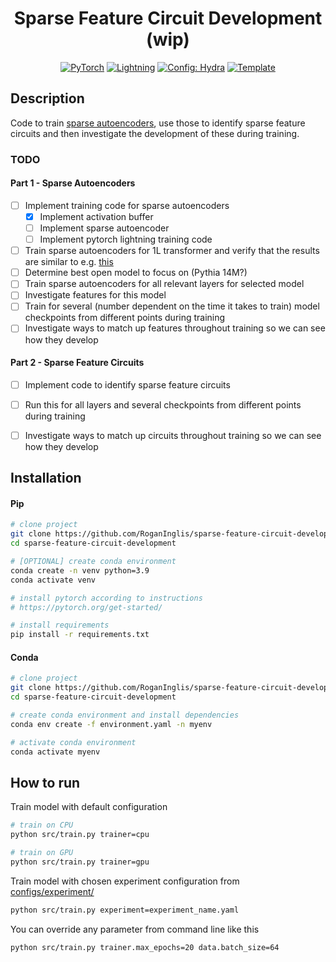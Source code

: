 <div align="center">

# Sparse Feature Circuit Development (wip)

<a href="https://pytorch.org/get-started/locally/"><img alt="PyTorch" src="https://img.shields.io/badge/PyTorch-ee4c2c?logo=pytorch&logoColor=white"></a>
<a href="https://pytorchlightning.ai/"><img alt="Lightning" src="https://img.shields.io/badge/-Lightning-792ee5?logo=pytorchlightning&logoColor=white"></a>
<a href="https://hydra.cc/"><img alt="Config: Hydra" src="https://img.shields.io/badge/Config-Hydra-89b8cd"></a>
<a href="https://github.com/ashleve/lightning-hydra-template"><img alt="Template" src="https://img.shields.io/badge/-Lightning--Hydra--Template-017F2F?style=flat&logo=github&labelColor=gray"></a><br>

</div>

## Description

Code to train [sparse autoencoders](https://transformer-circuits.pub/2023/monosemantic-features), use those to identify 
sparse feature circuits and then investigate the development of these during training.

### TODO
#### Part 1 - Sparse Autoencoders
- [ ] Implement training code for sparse autoencoders
  - [x] Implement activation buffer
  - [ ] Implement sparse autoencoder
  - [ ] Implement pytorch lightning training code
- [ ] Train sparse autoencoders for 1L transformer and verify that the results are similar to e.g. [this](https://github.com/neelnanda-io/1L-Sparse-Autoencoder)
- [ ] Determine best open model to focus on (Pythia 14M?)
- [ ] Train sparse autoencoders for all relevant layers for selected model
- [ ] Investigate features for this model
- [ ] Train for several (number dependent on the time it takes to train) model checkpoints from different points during training
- [ ] Investigate ways to match up features throughout training so we can see how they develop

#### Part 2 - Sparse Feature Circuits
- [ ] Implement code to identify sparse feature circuits
- [ ] Run this for all layers and several checkpoints from different points during training
- [ ] Investigate ways to match up circuits throughout training so we can see how they develop


## Installation

#### Pip

```bash
# clone project
git clone https://github.com/RoganInglis/sparse-feature-circuit-development
cd sparse-feature-circuit-development

# [OPTIONAL] create conda environment
conda create -n venv python=3.9
conda activate venv

# install pytorch according to instructions
# https://pytorch.org/get-started/

# install requirements
pip install -r requirements.txt
```

#### Conda

```bash
# clone project
git clone https://github.com/RoganInglis/sparse-feature-circuit-development
cd sparse-feature-circuit-development

# create conda environment and install dependencies
conda env create -f environment.yaml -n myenv

# activate conda environment
conda activate myenv
```

## How to run

Train model with default configuration

```bash
# train on CPU
python src/train.py trainer=cpu

# train on GPU
python src/train.py trainer=gpu
```

Train model with chosen experiment configuration from [configs/experiment/](configs/experiment/)

```bash
python src/train.py experiment=experiment_name.yaml
```

You can override any parameter from command line like this

```bash
python src/train.py trainer.max_epochs=20 data.batch_size=64
```
